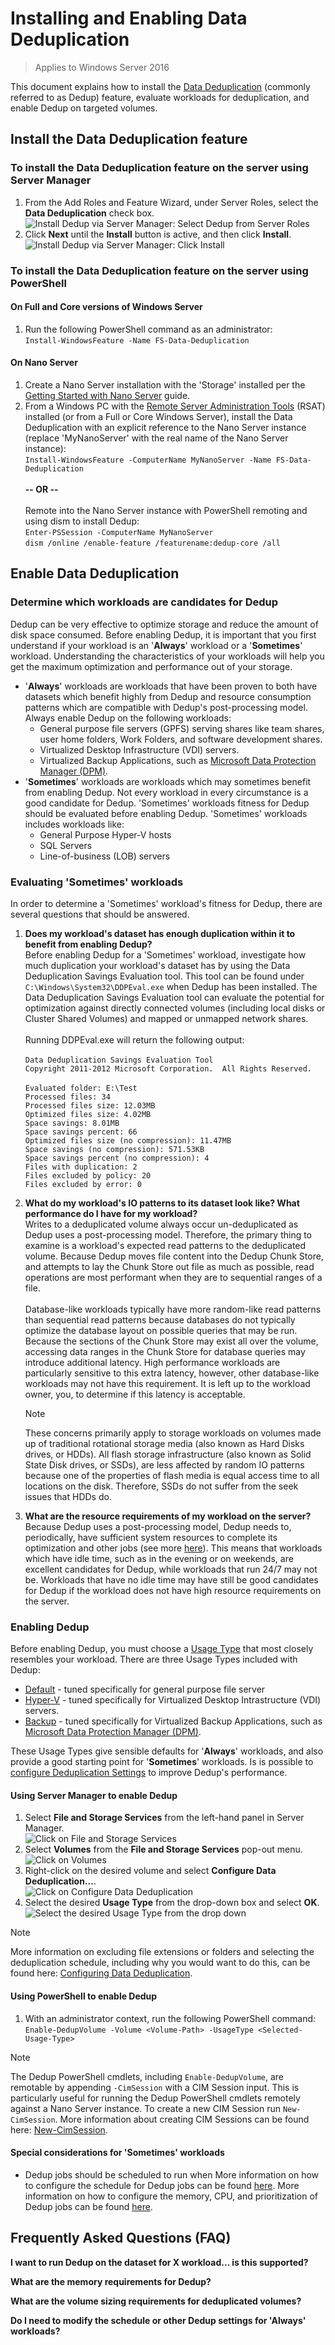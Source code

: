 # Installing and Enabling Data Deduplication
> Applies to Windows Server 2016

This document explains how to install the [Data Deduplication](overview.md) (commonly referred to as Dedup) feature, evaluate workloads for deduplication, and enable Dedup on targeted volumes.

## <a id="install-dedup"></a>Install the Data Deduplication feature
### <a id="install-dedup-via-server-manager"></a>To install the Data Deduplication feature on the server using Server Manager
1. From the Add Roles and Feature Wizard, under Server Roles, select the **Data Deduplication** check box.
![Install Dedup via Server Manager: Select Dedup from Server Roles](media/install-dedup-via-server-manager-1.png)
2. Click **Next** until the **Install** button is active, and then click **Install**.
![Install Dedup via Server Manager: Click Install](media/install-dedup-via-server-manager-2.png) 

### <a id="install-dedup-via-powershell"></a>To install the Data Deduplication feature on the server using PowerShell
#### On Full and Core versions of Windows Server
1. Run the following PowerShell command as an administrator:  
`Install-WindowsFeature -Name FS-Data-Deduplication`

#### <a id="install-dedup-on-nano-server"></a>On Nano Server
1. Create a Nano Server installation with the 'Storage' installed per the [Getting Started with Nano Server](../../compute/nano-server/getting-started-with-nano-server.md#BKMK_CreateImage) guide.
2. From a Windows PC with the [Remote Server Administration Tools](https://www.microsoft.com/en-us/download/details.aspx?id=45520) (RSAT) installed (or from a Full or Core Windows Server), install the Data Deduplication with an explicit reference to the Nano Server instance (replace 'MyNanoServer' with the real name of the Nano Server instance):  
`Install-WindowsFeature -ComputerName MyNanoServer -Name FS-Data-Deduplication`  
&nbsp;  
**-- OR --**  
&nbsp;  
Remote into the Nano Server instance with PowerShell remoting and using dism to install Dedup:  
`Enter-PSSession -ComputerName MyNanoServer`  
`dism /online /enable-feature /featurename:dedup-core /all`

## <a id="enable-dedup"></a>Enable Data Deduplication
### <a id="enable-dedup-candidate-workloads"></a>Determine which workloads are candidates for Dedup
Dedup can be very effective to optimize storage and reduce the amount of disk space consumed. Before enabling Dedup, it is important that you first understand if your workload is an '**Always**' workload or a '**Sometimes**' workload. Understanding the characteristics of your workloads will help you get the maximum optimization and performance out of your storage. 

* '**Always**' workloads are workloads that have been proven to both have datasets which benefit highly from Dedup and resource consumption patterns which are compatible with Dedup's post-processing model. Always enable Dedup on the following workloads:
	* General purpose file servers (GPFS) serving shares like team shares, user home folders, Work Folders, and software development shares.
	* Virtualized Desktop Infrastructure (VDI) servers.
	* Virtualized Backup Applications, such as [Microsoft Data Protection Manager (DPM)](https://technet.microsoft.com/en-us/library/hh758173.aspx).
* '**Sometimes**' workloads are workloads which may sometimes benefit from enabling Dedup. Not every workload in every circumstance is a good candidate for Dedup. 'Sometimes' workloads fitness for Dedup should be evaluated before enabling Dedup. 'Sometimes' workloads includes workloads like:
	* General Purpose Hyper-V hosts
	* SQL Servers
	* Line-of-business (LOB) servers

### <a id="enable-dedup-evaluating-sometimes-workloads"></a>Evaluating 'Sometimes' workloads
In order to determine a 'Sometimes' workload's fitness for Dedup, there are several questions that should be answered.

1. **Does my workload's dataset has enough duplication within it to benefit from enabling Dedup?**  
	Before enabling Dedup for a 'Sometimes' workload, investigate how much duplication your workload's dataset has by using the Data Deduplication Savings Evaluation tool. This tool can be found under `C:\Windows\System32\DDPEval.exe` when Dedup has been installed. The Data Deduplication Savings Evaluation tool can evaluate the potential for optimization against directly connected volumes (including local disks or Cluster Shared Volumes) and mapped or unmapped network shares.  
	&nbsp;   
	Running DDPEval.exe will return the following output:  
	&nbsp;  
	`Data Deduplication Savings Evaluation Tool`  
	`Copyright 2011-2012 Microsoft Corporation.  All Rights Reserved.`    
	&nbsp;   
	`Evaluated folder: E:\Test`     
	`Processed files: 34`  
	`Processed files size: 12.03MB`  
	`Optimized files size: 4.02MB`  
	`Space savings: 8.01MB`  
	`Space savings percent: 66`  
	`Optimized files size (no compression): 11.47MB`  
	`Space savings (no compression): 571.53KB`  
	`Space savings percent (no compression): 4`  
	`Files with duplication: 2`  
	`Files excluded by policy: 20`  
	`Files excluded by error: 0`  

2. **What do my workload's IO patterns to its dataset look like? What performance do I have for my workload?**  
	Writes to a deduplicated volume always occur un-deduplicated as Dedup uses a post-processing model. Therefore, the primary thing to examine is a workload's expected read patterns to the deduplicated volume. Because Dedup moves file content into the Dedup Chunk Store, and attempts to lay the Chunk Store out file as much as possible, read operations are most performant when they are to sequential ranges of a file.  
	&nbsp;  
	Database-like workloads typically have more random-like read patterns than sequential read patterns because databases do not typically optimize the database layout on possible queries that may be run. Because the sections of the Chunk Store may exist all over the volume, accessing data ranges in the Chunk Store for database queries may introduce additional latency. High performance workloads are particularly sensitive to this extra latency, however, other database-like workloads may not have this requirement. It is left up to the workload owner, you, to determine if this latency is acceptable.

	> [!Note]  
	> These concerns primarily apply to storage workloads on volumes made up of traditional rotational storage media (also known as Hard Disks drives, or HDDs). All flash storage infrastructure (also known as Solid State Disk drives, or SSDs), are less affected by random IO patterns because one of the properties of flash media is equal access time to all locations on the disk. Therefore, SSDs do not suffer from the seek issues that HDDs do.

3. **What are the resource requirements of my workload on the server?**  
	Because Dedup uses a post-processing model, Dedup needs to, periodically, have sufficient system resources to complete its optimization and other jobs (see more [here](jobs.md)). This means that workloads which have idle time, such as in the evening or on weekends, are excellent candidates for Dedup, while workloads that run 24/7 may not be. Workloads that have no idle time may have still be good candidates for Dedup if the workload does not have high resource requirements on the server. 

### <a id="enable-dedup-lights-on"></a>Enabling Dedup
Before enabling Dedup, you must choose a [Usage Type](usage-types.md) that most closely resembles your workload. There are three Usage Types included with Dedup:

* [Default](usage-types.md#default) - tuned specifically for general purpose file server
* [Hyper-V](usage-types.md#hyperv) - tuned specifically for Virtualized Desktop Intrastructure (VDI) servers.
* [Backup](usage-types.md#backup) - tuned specifically for Virtualized Backup Applications, such as [Microsoft Data Protection Manager (DPM)](https://technet.microsoft.com/en-us/library/hh758173.aspx).

These Usage Types give sensible defaults for '**Always**' workloads, and also provide a good starting point for '**Sometimes**' workloads. Is is possible to [configure Deduplication Settings](dedup-settings.md) to improve Dedup's performance.

#### <a id="enable-dedup-via-server-manager"></a>Using Server Manager to enable Dedup
1. Select **File and Storage Services** from the left-hand panel in Server Manager.  
![Click on File and Storage Services](media/enable-dedup-via-server-manager-1.PNG)
2. Select **Volumes** from the **File and Storage Services** pop-out menu.  
![Click on Volumes](media/enable-dedup-via-server-manager-2.png)
3. Right-click on the desired volume and select **Configure Data Deduplication...**.  
![Click on Configure Data Deduplication](media/enable-dedup-via-server-manager-3.png)
4. Select the desired **Usage Type** from the drop-down box and select **OK**.
![Select the desired Usage Type from the drop down](media/enable-dedup-via-server-manager-4.png)

> [!Note]  
> More information on excluding file extensions or folders and selecting the deduplication schedule, including why you would want to do this, can be found here: [Configuring Data Deduplication](dedup-settings).

#### <a id="enable-dedup-via-powershell"></a>Using PowerShell to enable Dedup
1. With an administrator context, run the following PowerShell command:  
`Enable-DedupVolume -Volume <Volume-Path> -UsageType <Selected-Usage-Type>`

> [!Note]  
> The Dedup PowerShell cmdlets, including `Enable-DedupVolume`, are remotable by appending `-CimSession` with a CIM Session input. This is particularly useful for running the Dedup PowerShell cmdlets remotely against a Nano Server instance. To create a new CIM Session run `New-CimSession`. More information about creating CIM Sessions can be found here: [New-CimSession](https://technet.microsoft.com/en-us/library/jj590760.aspx). 

#### <a id="enable-dedup-sometimes-considerations"></a>Special considerations for 'Sometimes' workloads
* Dedup jobs should be scheduled to run when 
More information on how to configure the schedule for Dedup jobs can be found [here](jobs.md#schedule-dedup-jobs). More information on how to configure the memory, CPU, and prioritization of Dedup jobs can be found [here](jobs.md#change-dedup-jobs).

## <a id="faq"></a>Frequently Asked Questions (FAQ)
**I want to run Dedup on the dataset for X workload... is this supported?**

**What are the memory requirements for Dedup?**

**What are the volume sizing requirements for deduplicated volumes?**

**Do I need to modify the schedule or other Dedup settings for 'Always' workloads?**

